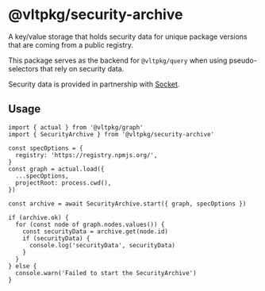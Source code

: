 # @vltpkg/security-archive

A key/value storage that holds security data for unique package
versions that are coming from a public registry.

This package serves as the backend for `@vltpkg/query` when using
pseudo-selectors that rely on security data.

Security data is provided in partnership with
[Socket](https://socket.dev/).

## Usage

```
import { actual } from '@vltpkg/graph'
import { SecurityArchive } from '@vltpkg/security-archive'

const specOptions = {
  registry: 'https://registry.npmjs.org/',
}
const graph = actual.load({
  ...specOptions,
  projectRoot: process.cwd(),
})

const archive = await SecurityArchive.start({ graph, specOptions })

if (archive.ok) {
  for (const node of graph.nodes.values()) {
    const securityData = archive.get(node.id)
    if (securityData) {
      console.log('securityData', securityData)
    }
  }
} else {
  console.warn('Failed to start the SecurityArchive')
}
```
